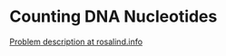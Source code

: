 # Counting DNA Nucleotides

[Problem description at rosalind.info](http://rosalind.info/problems/dna/)
